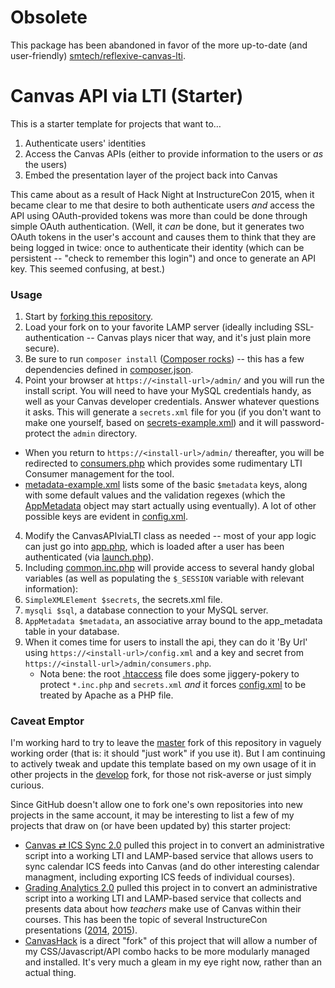 # Obsolete

This package has been abandoned in favor of the more up-to-date (and user-friendly) [smtech/reflexive-canvas-lti](https://github.com/smtech/reflexive-canvas-lti).

# Canvas API via LTI (Starter)

This is a starter template for projects that want to…

  1. Authenticate users' identities
  2. Access the Canvas APIs (either to provide information to the users or _as_ the users)
  3. Embed the presentation layer of the project back into Canvas

This came about as a result of Hack Night at InstructureCon 2015, when it became clear to me that desire to both authenticate users _and_ access the API using OAuth-provided tokens was more than could be done through simple OAuth authentication. (Well, it _can_ be done, but it generates two OAuth tokens in the user's account and causes them to think that they are being logged in twice: once to authenticate their identity (which can be persistent -- "check to remember this login") and once to generate an API key. This seemed confusing, at best.)

### Usage

1. Start by [forking this repository](https://help.github.com/articles/fork-a-repo/).
2. Load your fork on to your favorite LAMP server (ideally including SSL-authentication -- Canvas plays nicer that way, and it's just plain more secure).
2. Be sure to run `composer install` ([Composer rocks](https://getcomposer.org/)) -- this has a few dependencies defined in [composer.json](https://github.com/smtech/starter-canvas-api-via-lti/blob/master/composer.json).
3. Point your browser at `https://<install-url>/admin/` and you will run the install script. You will need to have your MySQL credentials handy, as well as your Canvas developer credentials. Answer whatever questions it asks. This will generate a `secrets.xml` file for you (if you don't want to make one yourself, based on [secrets-example.xml](https://github.com/smtech/starter-canvas-api-via-lti/blob/master/secrets-example.xml)) and it will password-protect the `admin` directory.
  - When you return to `https://<install-url>/admin/` thereafter, you will be redirected to [consumers.php](https://github.com/smtech/starter-canvas-api-via-lti/blob/master/admin/consumers.php) which provides some rudimentary LTI Consumer management for the tool.
  - [metadata-example.xml](https://github.com/smtech/starter-canvas-api-via-lti/blob/master/metadata-example.xml) lists some of the basic `$metadata` keys, along with some default values and the validation regexes (which the [AppMetadata](https://github.com/battis/appmetadata) object may start actually using eventually). A lot of other possible keys are evident in [config.xml](https://github.com/smtech/starter-canvas-api-via-lti/blob/master/config.xml).
4. Modify the CanvasAPIviaLTI class as needed -- most of your app logic can just go into [app.php](https://github.com/smtech/starter-canvas-api-via-lti/blob/master/app.php), which is loaded after a user has been authenticated (via [launch.php](https://github.com/smtech/starter-canvas-api-via-lti/blob/master/launch.php)).
5. Including [common.inc.php](https://github.com/smtech/starter-canvas-api-via-lti/blob/master/common.inc.php) will provide access to several handy global variables (as well as populating the `$_SESSION` variable with relevant information):
  1. `SimpleXMLElement $secrets`, the secrets.xml file.
  2. `mysqli $sql`, a database connection to your MySQL server.
  3. `AppMetadata $metadata`, an associative array bound to the app_metadata table in your database.
6. When it comes time for users to install the api, they can do it 'By Url' using `https://<install-url>/config.xml` and a key and secret from `https://<install-url>/admin/consumers.php`.
	- Nota bene: the root [.htaccess](https://github.com/smtech/starter-canvas-api-via-lti/blob/master/.htaccess) file does some jiggery-pokery to protect `*.inc.php` and `secrets.xml` _and_ it forces [config.xml](https://github.com/smtech/starter-canvas-api-via-lti/blob/master/config.xml) to be treated by Apache as a PHP file.

### Caveat Emptor

I'm working hard to try to leave the [master](https://github.com/smtech/starter-canvas-api-via-lti/tree/master) fork of this repository in vaguely working order (that is: it should "just work" if you use it). But I am continuing to actively tweak and update this template based on my own usage of it in other projects in the [develop](https://github.com/smtech/starter-canvas-api-via-lti/tree/develop) fork, for those not risk-averse or just simply curious.

Since GitHub doesn't allow one to fork one's own repositories into new projects in the same account, it may be interesting to list a few of my projects that draw on (or have been updated by) this starter project:

- [Canvas ⇄ ICS Sync 2.0](https://github.com/smtech/smcanvas-ics-sync/tree/release/2.0) pulled this project in to convert an administrative script into a working LTI and LAMP-based service that allows users to sync calendar ICS feeds into Canvas (and do other interesting calendar managment, including exporting ICS feeds of individual courses).
- [Grading Analytics 2.0](https://github.com/smtech/smcanvas-grading-analytics/tree/release/2.0) pulled this project in to convert an administrative script into a working LTI and LAMP-based service that collects and presents data about how _teachers_ make use of Canvas within their courses. This has been the topic of several InstructureCon presentations ([2014](https://youtu.be/YIXypgibI80), [2015](https://community.canvaslms.com/events/1133)).
- [CanvasHack](https://github.com/smtech/canvashack) is a direct "fork" of this project that will allow a number of my CSS/Javascript/API combo hacks to be more modularly managed and installed. It's very much a gleam in my eye right now, rather than an actual thing.
